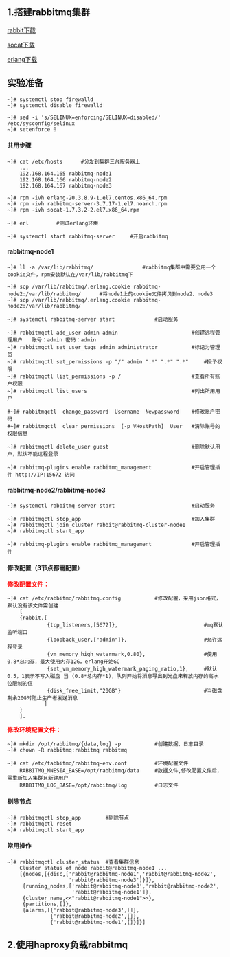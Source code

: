 ## 1.搭建rabbitmq集群

[rabbit下载](https://www.rabbitmq.com/install-rpm.html)

[socat下载](http://www.rpmfind.net/linux/rpm2html/search.php?query=socat(x86-64))

[erlang下载](https://packagecloud.io/rabbitmq/erlang/packages/el/7/erlang-20.3.8.9-1.el7.centos.x86_64.rpm)

## 实验准备

	~]# systemctl stop firewalld
	~]# systemctl disable firewalld

	~]# sed -i 's/SELINUX=enforcing/SELINUX=disabled/' /etc/sysconfig/selinux
	~]# setenforce 0

#### 共用步骤

	~]# cat /etc/hosts		#分发到集群三台服务器上
		...
		192.168.164.165 rabbitmq-node1
		192.168.164.166 rabbitmq-node2
		192.168.164.167 rabbitmq-node3

	~]# rpm -ivh erlang-20.3.8.9-1.el7.centos.x86_64.rpm 
	~]# rpm -ivh rabbitmq-server-3.7.17-1.el7.noarch.rpm 
	~]# rpm -ivh socat-1.7.3.2-2.el7.x86_64.rpm

	~]# erl			#测试erlang环境

	~]# systemctl start rabbitmq-server 	#开启rabbitmq
	
#### rabbitmq-node1 

	~]# ll -a /var/lib/rabbitmq/				#rabbitmq集群中需要公用一个cookie文件，rpm安装默认在/var/lib/rabbitmq下

	~]# scp /var/lib/rabbitmq/.erlang.cookie rabbitmq-node2:/var/lib/rabbitmq/		#将node1上的cookie文件拷贝到node2、node3	
	~]# scp /var/lib/rabbitmq/.erlang.cookie rabbitmq-node2:/var/lib/rabbitmq/

	~]# systemctl rabbitmq-server start 			#启动服务

	~]# rabbitmqctl add_user admin admin						#创建远程管理用户	账号：admin 密码：admin
	~]# rabbitmqctl set_user_tags admin administrator			#标记为管理员
	~]# rabbitmqctl set_permissions -p "/" admin ".*" ".*" ".*"		#授予权限
	~]# rabbitmqctl list_permissions -p /						#查看所有账户权限
	~]# rabbitmqctl list_users									#列出所用用户

	#~]# rabbitmqctl  change_password  Username  Newpassword	#修改账户密码
	#~]# rabbitmqctl  clear_permissions  [-p VHostPath]  User	#清除账号的权限信息

	~]# rabbitmqctl delete_user guest							#删除默认用户，默认不能远程登录

	~]#	rabbitmq-plugins enable rabbitmq_management				#开启管理插件 http://IP:15672	访问
	
#### rabbitmq-node2/rabbitmq-node3
	
	~]# systemctl rabbitmq-server start							#启动服务
	
	~]# rabbitmqctl stop_app									#加入集群				
    ~]# rabbitmqctl join_cluster rabbit@rabbitmq-cluster-node1
    ~]# rabbitmqctl start_app

	~]#	rabbitmq-plugins enable rabbitmq_management				#开启管理插件

#### 修改配置（3节点都需配置）

**<font color=RED>修改配置文件：</font>**
	
	~]# cat /etc/rabbitmq/rabbitmq.config 			#修改配置，采用json格式，默认没有该文件需创建
		[
		{rabbit,[
		         {tcp_listeners,[5672]},							#mq默认监听端口
		         {loopback_user,["admin"]},							#允许远程登录
		         {vm_memory_high_watermark,0.80},					#使用 0.8*总内存，最大使用内存12G，erlang开始GC
				 {set_vm_memory_high_watermark_paging_ratio,1},		#默认0.5，1表示不写入磁盘 当 (0.8*总内存*1)，队列开始将消息导出到光盘来释放内存的高水位限制的值
		         {disk_free_limit,"20GB"}							#当磁盘剩余20G时阻止生产者发送消息
		        ]
		}
		].
	
**<font color=RED>修改环境配置文件：</font>**

	~]# mkdir /opt/rabbitmq/{data,log} -p			#创建数据、日志目录
	~]# chown -R rabbitmq:rabbitmq rabbitmq

	~]# cat /etc/tabbitmq/rabbitmq-env.conf			#环境配置文件
		RABBITMQ_MNESIA_BASE=/opt/rabbitmq/data		#数据文件,修改配置文件后，需重新加入集群且新建用户
		RABBITMQ_LOG_BASE=/opt/rabbitmq/log			#日志文件

#### 剔除节点

	~]# rabbitmqctl stop_app		#剔除节点
	~]# rabbitmqctl reset 
	~]# rabbitmqctl start_app

#### 常用操作

	~]# rabbitmqctl cluster_status	#查看集群信息
		Cluster status of node rabbit@rabbitmq-node1 ...
		[{nodes,[{disc,['rabbit@rabbitmq-node1','rabbit@rabbitmq-node2',
		                'rabbit@rabbitmq-node3']}]},
		 {running_nodes,['rabbit@rabbitmq-node3','rabbit@rabbitmq-node2',
		                 'rabbit@rabbitmq-node1']},
		 {cluster_name,<<"rabbit@rabbitmq-node1">>},
		 {partitions,[]},
		 {alarms,[{'rabbit@rabbitmq-node3',[]},
		          {'rabbit@rabbitmq-node2',[]},
		          {'rabbit@rabbitmq-node1',[]}]}]
		

## 2.使用haproxy负载rabbitmq